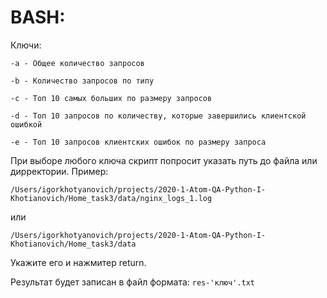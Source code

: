 # BASH:

Ключи:

`-a - Общее количество запросов`

`-b - Количество запросов по типу`

`-c - Топ 10 самых больших по размеру запросов`

`-d - Топ 10 запросов по количеству, которые завершились клиентской ошибкой`

`-e - Топ 10 запросов клиентских ошибок по размеру запроса`

При выборе любого ключа скрипт попросит указать путь до файла или дирректории.
Пример:

`/Users/igorkhotyanovich/projects/2020-1-Atom-QA-Python-I-Khotianovich/Home_task3/data/nginx_logs_1.log`

или

`/Users/igorkhotyanovich/projects/2020-1-Atom-QA-Python-I-Khotianovich/Home_task3/data`


Укажите его и нажмитер return.


Результат будет записан в файл формата: `res-'ключ'.txt`